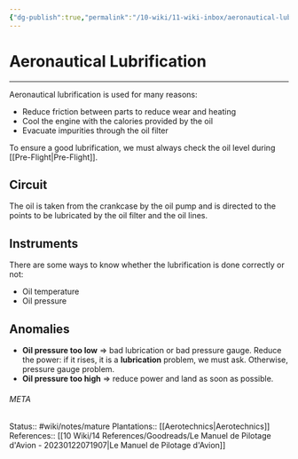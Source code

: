 ```yaml
---
{"dg-publish":true,"permalink":"/10-wiki/11-wiki-inbox/aeronautical-lubrification-20230123105615/"}
---
```


# Aeronautical Lubrification
---
Aeronautical lubrification is used for many reasons:
- Reduce friction between parts to reduce wear and heating
- Cool the engine with the calories provided by the oil
- Evacuate impurities through the oil filter

To ensure a good lubrification, we must always check the oil level during [[Pre-Flight\|Pre-Flight]].

## Circuit
The oil is taken from the crankcase by the oil pump and is directed to the points to be lubricated by the oil filter and the oil lines.

## Instruments
There are some ways to know whether the lubrification is done correctly or not:
- Oil temperature
- Oil pressure

## Anomalies
- **Oil pressure too low** => bad lubrication or bad pressure gauge. Reduce the power: if it rises, it is a **lubrication** problem, we must ask. Otherwise, pressure gauge problem.
- **Oil pressure too high** => reduce power and land as soon as possible.






###### META
Status:: #wiki/notes/mature 
Plantations:: [[Aerotechnics\|Aerotechnics]]
References:: [[10 Wiki/14 References/Goodreads/Le Manuel de Pilotage d'Avion - 20230122071907\|Le Manuel de Pilotage d'Avion]]
